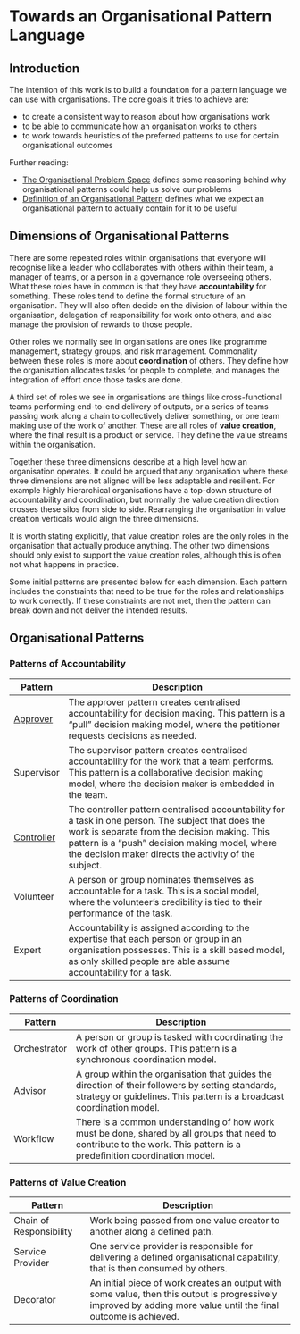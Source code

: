 # Towards an Organisational Pattern Language

## Introduction

The intention of this work is to build a foundation for a pattern language we can use with organisations. The core
goals it tries to achieve are:

* to create a consistent way to reason about how organisations work
* to be able to communicate how an organisation works to others
* to work towards heuristics of the preferred patterns to use for certain organisational outcomes

Further reading:
* [The Organisational Problem Space](problem_space.md) defines some reasoning behind why organisational patterns could
help us solve our problems
* [Definition of an Organisational Pattern](pattern_definition.md) defines what we expect an organisational pattern to
actually contain for it to be useful

## Dimensions of Organisational Patterns

There are some repeated roles within organisations that everyone will recognise like a leader who collaborates with
others within their team, a manager of teams, or a person in a governance role overseeing others. What these roles have
in common is that they have **accountability** for something. These roles tend to define the formal structure of an
organisation. They will also often decide on the division of labour within the organisation, delegation of
responsibility for work onto others, and also manage the provision of rewards to those people.

Other roles we normally see in organisations are ones like programme management, strategy groups, and risk
management. Commonality between these roles is more about **coordination** of others. They define how the organisation
allocates tasks for people to complete, and manages the integration of effort once those tasks are done.

A third set of roles we see in organisations are things like cross-functional teams performing end-to-end delivery of
outputs, or a series of teams passing work along a chain to collectively deliver something, or one team making use of
the work of another. These are all roles of **value creation**, where the final result is a product or service. They
define the value streams within the organisation.

Together these three dimensions describe at a high level how an organisation operates. It could be argued that any
organisation where these three dimensions are not aligned will be less adaptable and resilient. For example highly
hierarchical organisations have a top-down structure of accountability and coordination, but normally the value creation
direction crosses these silos from side to side. Rearranging the organisation in value creation verticals would align
the three dimensions.

It is worth stating explicitly, that value creation roles are the only roles in the organisation that actually produce
anything. The other two dimensions should only exist to support the value creation roles, although this is often not
what happens in practice.

Some initial patterns are presented below for each dimension. Each pattern includes the constraints that need to be true
for the roles and relationships to work correctly. If these constraints are not met, then the pattern can break down and
not deliver the intended results.

## Organisational Patterns

### Patterns of Accountability

| Pattern                                 | Description                                                                                                                                                                                                                                                    |
|-----------------------------------------|----------------------------------------------------------------------------------------------------------------------------------------------------------------------------------------------------------------------------------------------------------------|
| [Approver](accountability/approver)     | The approver pattern creates centralised accountability for decision making. This pattern is a “pull” decision making model, where the petitioner requests decisions as needed.                                                                                |
| Supervisor                              | The supervisor pattern creates centralised accountability for the work that a team performs. This pattern is a collaborative decision making model, where the decision maker is embedded in the team.                                                          |
| [Controller](accountability/controller) | The controller pattern centralised accountability for a task in one person. The subject that does the work is separate from the decision making. This pattern is a “push” decision making model, where the decision maker directs the activity of the subject. |
| Volunteer                               | A person or group nominates themselves as accountable for a task. This is a social model, where the volunteer’s credibility is tied to their performance of the task.                                                                                          |
| Expert                                  | Accountability is assigned according to the expertise that each person or group in an organisation possesses. This is a skill based model, as only skilled people are able assume accountability for a task.                                                   |

### Patterns of Coordination

| Pattern      | Description                                                                                                                                                                |
|--------------|----------------------------------------------------------------------------------------------------------------------------------------------------------------------------|
| Orchestrator | A person or group is tasked with coordinating the work of other groups. This pattern is a synchronous coordination model.                                                  |
| Advisor      | A group within the organisation that guides the direction of their followers by setting standards, strategy or guidelines. This pattern is a broadcast coordination model. |
| Workflow     | There is a common understanding of how work must be done, shared by all groups that need to contribute to the work. This pattern is a predefinition coordination model.    |

### Patterns of Value Creation

| Pattern                 | Description                                                                                                                                                      |
|-------------------------|------------------------------------------------------------------------------------------------------------------------------------------------------------------|
| Chain of Responsibility | Work being passed from one value creator to another along a defined path.                                                                                        |
| Service Provider        | One service provider is responsible for delivering a defined organisational capability, that is then consumed by others.                                         |
| Decorator               | An initial piece of work creates an output with some value, then this output is progressively improved by adding more value until the final outcome is achieved. |
